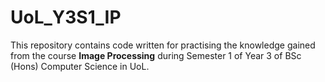 # UoL_Y3S1_IP

This repository contains code written for practising the knowledge gained from the course **Image Processing** during Semester 1 of Year 3 of BSc (Hons) Computer Science in UoL.